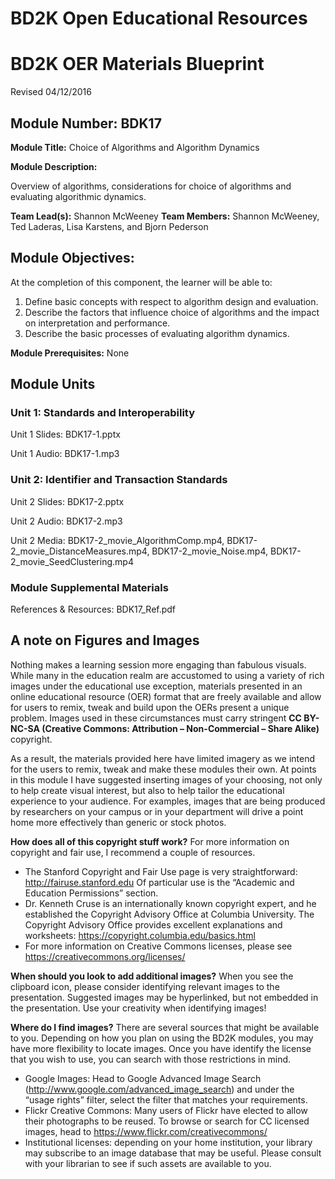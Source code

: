 # BD2K Open Educational Resources


# BD2K OER Materials Blueprint

Revised 04/12/2016

## Module Number: BDK17

**Module Title:** Choice of Algorithms and Algorithm Dynamics

**Module Description:**

Overview of algorithms, considerations for choice of algorithms and evaluating algorithmic dynamics.

**Team Lead(s):** Shannon McWeeney
**Team Members:** Shannon McWeeney, Ted Laderas, Lisa Karstens, and Bjorn Pederson

## Module Objectives:

At the completion of this component, the learner will be able to:

1. Define basic concepts with respect to algorithm design and evaluation.
2. Describe the factors that influence choice of algorithms and the impact on interpretation and performance.
3. Describe the basic processes of evaluating algorithm dynamics.

**Module Prerequisites:** None

## Module Units
### Unit 1: Standards and Interoperability

Unit 1 Slides: BDK17-1.pptx

Unit 1 Audio: BDK17-1.mp3

### Unit 2: Identifier and Transaction Standards

Unit 2 Slides: BDK17-2.pptx

Unit 2 Audio: BDK17-2.mp3

Unit 2 Media: BDK17-2\_movie\_AlgorithmComp.mp4, BDK17-2\_movie\_DistanceMeasures.mp4, BDK17-2\_movie\_Noise.mp4, BDK17-2\_movie\_SeedClustering.mp4

### Module Supplemental Materials

References & Resources: BDK17\_Ref.pdf

## A note on Figures and Images

Nothing makes a learning session more engaging than fabulous visuals.  While many in the education realm are accustomed to using a variety of rich images under the educational use exception, materials presented in an online educational resource (OER) format that are freely available and allow for users to remix, tweak and build upon the OERs present a unique problem.  Images used in these circumstances must carry stringent **CC BY-NC-SA (Creative Commons: Attribution – Non-Commercial – Share Alike)** copyright.

As a result, the materials provided here have limited imagery as we intend for the users to remix, tweak and make these modules their own.  At points in this module I have suggested inserting images of your choosing, not only to help create visual interest, but also to help tailor the educational experience to your audience.  For examples, images that are being produced by researchers on your campus or in your department will drive a point home more effectively than generic or stock photos.

**How does all of this copyright stuff work?**  For more information on copyright and fair use, I recommend a couple of resources.

- The Stanford Copyright and Fair Use page is very straightforward: http://fairuse.stanford.edu  Of particular use is the “Academic and Education Permissions” section.  
- Dr. Kenneth Cruse is an internationally known copyright expert, and he established the Copyright Advisory Office at Columbia University.  The Copyright Advisory Office provides excellent explanations and worksheets: https://copyright.columbia.edu/basics.html 
- For more information on Creative Commons licenses, please see https://creativecommons.org/licenses/

**When should you look to add additional images?**  When you see the clipboard icon, please consider identifying relevant images to the presentation.  Suggested images may be hyperlinked, but not embedded in the presentation.  Use your creativity when identifying images!  

**Where do I find images?** There are several sources that might be available to you.  Depending on how you plan on using the BD2K modules, you may have more flexibility to locate images.  Once you have identify the license that you wish to use, you can search with those restrictions in mind.

- Google Images:  Head to Google Advanced Image Search (http://www.google.com/advanced_image_search) and under the “usage rights” filter, select the filter that matches your requirements.
- Flickr Creative Commons:  Many users of Flickr have elected to allow their photographs to be reused.  To browse or search for CC licensed images, head to https://www.flickr.com/creativecommons/  
- Institutional licenses: depending on your home institution, your library may subscribe to an image database that may be useful.  Please consult with your librarian to see if such assets are available to you.
